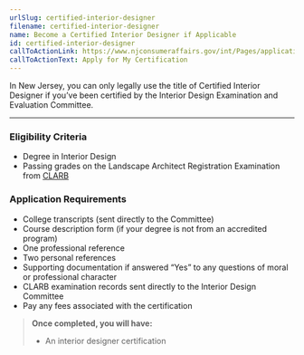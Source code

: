 ```yaml
---
urlSlug: certified-interior-designer
filename: certified-interior-designer
name: Become a Certified Interior Designer if Applicable
id: certified-interior-designer
callToActionLink: https://www.njconsumeraffairs.gov/int/Pages/applications.aspx
callToActionText: Apply for My Certification
---
```

In New Jersey, you can only legally use the title of Certified Interior Designer if you’ve been certified by the Interior Design Examination and Evaluation Committee.

- - -

### Eligibility Criteria

* Degree in Interior Design
* Passing grades on the Landscape Architect Registration Examination from [CLARB](www.https://www.clarb.org)

### Application Requirements

* College transcripts (sent directly to the Committee)
* Course description form (if your degree is not from an accredited program)
* One professional reference
* Two personal references
* Supporting documentation if answered “Yes” to any questions of moral or professional character
* CLARB examination records sent directly to the Interior Design Committee
* Pay any fees associated with the certification

> **Once completed, you will have:** 
>
> * An interior designer certification